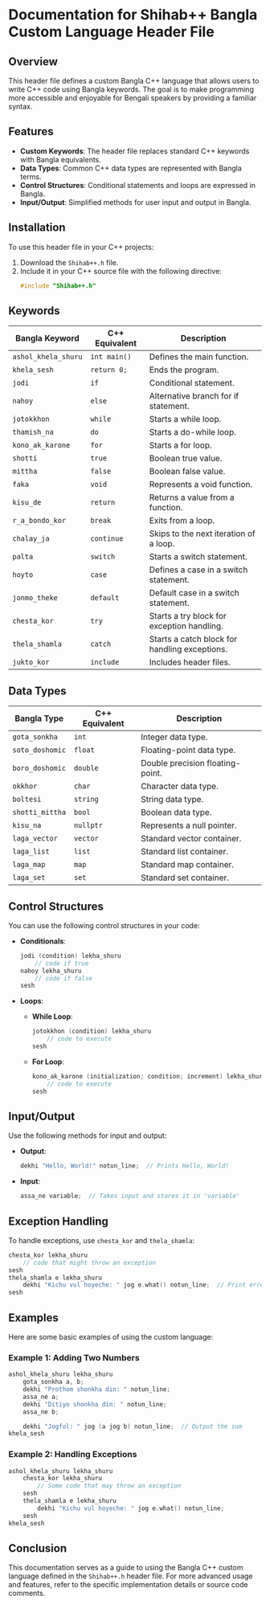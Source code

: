 # Documentation for Shihab++ Bangla Custom Language Header File

## Overview
This header file defines a custom Bangla C++ language that allows users to write C++ code using Bangla keywords. The goal is to make programming more accessible and enjoyable for Bengali speakers by providing a familiar syntax.

## Features
- **Custom Keywords**: The header file replaces standard C++ keywords with Bangla equivalents.
- **Data Types**: Common C++ data types are represented with Bangla terms.
- **Control Structures**: Conditional statements and loops are expressed in Bangla.
- **Input/Output**: Simplified methods for user input and output in Bangla.

## Installation
To use this header file in your C++ projects:
1. Download the `Shihab++.h` file.
2. Include it in your C++ source file with the following directive:
   ```cpp
   #include "Shihab++.h"
   ```

## Keywords

| Bangla Keyword            | C++ Equivalent       | Description                                |
|---------------------------|----------------------|--------------------------------------------|
| `ashol_khela_shuru`      | `int main()`         | Defines the main function.                 |
| `khela_sesh`             | `return 0;`          | Ends the program.                          |
| `jodi`                   | `if`                 | Conditional statement.                     |
| `nahoy`                  | `else`               | Alternative branch for if statement.      |
| `jotokkhon`              | `while`              | Starts a while loop.                       |
| `thamish_na`             | `do`                 | Starts a do-while loop.                    |
| `kono_ak_karone`         | `for`                | Starts a for loop.                         |
| `shotti`                 | `true`               | Boolean true value.                        |
| `mittha`                 | `false`              | Boolean false value.                       |
| `faka`                   | `void`               | Represents a void function.                |
| `kisu_de`                | `return`             | Returns a value from a function.          |
| `r_a_bondo_kor`          | `break`              | Exits from a loop.                         |
| `chalay_ja`              | `continue`           | Skips to the next iteration of a loop.    |
| `palta`                  | `switch`             | Starts a switch statement.                 |
| `hoyto`                  | `case`               | Defines a case in a switch statement.     |
| `jonmo_theke`            | `default`            | Default case in a switch statement.       |
| `chesta_kor`             | `try`                | Starts a try block for exception handling. |
| `thela_shamla`           | `catch`              | Starts a catch block for handling exceptions. |
| `jukto_kor`              | `include`            | Includes header files.                     |

## Data Types

| Bangla Type               | C++ Equivalent       | Description                                |
|---------------------------|----------------------|--------------------------------------------|
| `gota_sonkha`             | `int`                | Integer data type.                         |
| `soto_doshomic`          | `float`              | Floating-point data type.                 |
| `boro_doshomic`          | `double`             | Double precision floating-point.          |
| `okkhor`                 | `char`               | Character data type.                      |
| `boltesi`                | `string`             | String data type.                         |
| `shotti_mittha`          | `bool`               | Boolean data type.                        |
| `kisu_na`                | `nullptr`            | Represents a null pointer.                |
| `laga_vector`            | `vector`             | Standard vector container.                |
| `laga_list`              | `list`               | Standard list container.                  |
| `laga_map`               | `map`                | Standard map container.                   |
| `laga_set`               | `set`                | Standard set container.                   |

## Control Structures
You can use the following control structures in your code:

- **Conditionals**:
    ```cpp
    jodi (condition) lekha_shuru
        // code if true
    nahoy lekha_shuru
        // code if false
    sesh
    ```

- **Loops**:
    - **While Loop**:
      ```cpp
      jotokkhon (condition) lekha_shuru
          // code to execute
      sesh
      ```
    - **For Loop**:
      ```cpp
      kono_ak_karone (initialization; condition; increment) lekha_shuru
          // code to execute
      sesh
      ```

## Input/Output
Use the following methods for input and output:

- **Output**:
    ```cpp
    dekhi "Hello, World!" notun_line;  // Prints Hello, World!
    ```

- **Input**:
    ```cpp
    assa_ne variable;  // Takes input and stores it in 'variable'
    ```

## Exception Handling
To handle exceptions, use `chesta_kor` and `thela_shamla`:

```cpp
chesta_kor lekha_shuru
    // code that might throw an exception
sesh
thela_shamla e lekha_shuru
    dekhi "Kichu vul hoyeche: " jog e.what() notun_line;  // Print error message
sesh
```

## Examples
Here are some basic examples of using the custom language:

### Example 1: Adding Two Numbers
```cpp
ashol_khela_shuru lekha_shuru
    gota_sonkha a, b;
    dekhi "Prothom shonkha din: " notun_line;
    assa_ne a;
    dekhi "Ditiyo shonkha din: " notun_line;
    assa_ne b;

    dekhi "Jogfol: " jog (a jog b) notun_line;  // Output the sum
khela_sesh
```

### Example 2: Handling Exceptions
```cpp
ashol_khela_shuru lekha_shuru
    chesta_kor lekha_shuru
        // Some code that may throw an exception
    sesh
    thela_shamla e lekha_shuru
        dekhi "Kichu vul hoyeche: " jog e.what() notun_line;
    sesh
khela_sesh
```

## Conclusion
This documentation serves as a guide to using the Bangla C++ custom language defined in the `Shihab++.h` header file. For more advanced usage and features, refer to the specific implementation details or source code comments.
